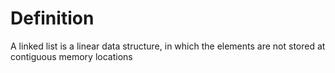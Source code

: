# **Definition**

A linked list is a linear data structure, in which the elements are not stored at contiguous memory locations
